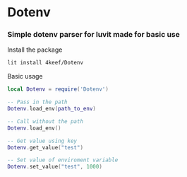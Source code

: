 Dotenv
=======
### Simple dotenv parser for luvit made for basic use

Install the package
```sh
lit install 4keef/Dotenv
```
Basic usage
```lua
local Dotenv = require('Dotenv')

-- Pass in the path
Dotenv.load_env(path_to_env)

-- Call without the path 
Dotenv.load_env() 

-- Get value using key
Dotenv.get_value("test")

-- Set value of enviroment variable 
Dotenv.set_value("test", 1000)
```

